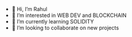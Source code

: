 - 👋 Hi, I’m Rahul
- 👀 I’m interested in WEB DEV and BLOCKCHAIN
- 🌱 I’m currently learning SOLIDITY
- 💞️ I’m looking to collaborate on new projects


<!---
rahulvyas09874/rahulvyas09874 is a ✨ special ✨ repository because its `README.md` (this file) appears on your GitHub profile.
You can click the Preview link to take a look at your changes.
--->
